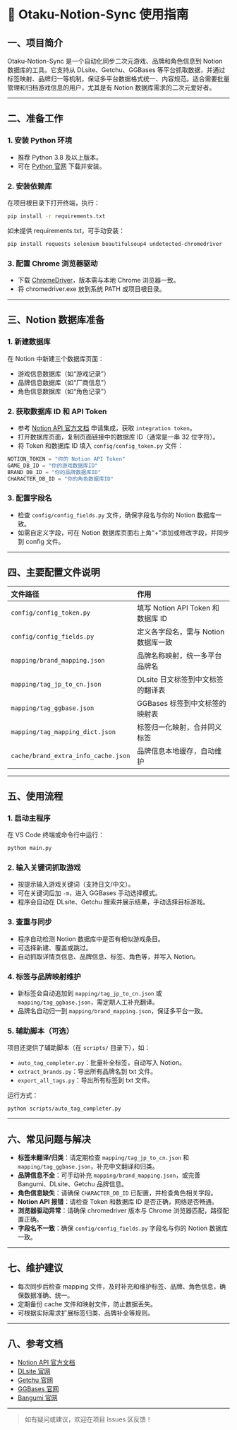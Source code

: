 # 🌸 Otaku-Notion-Sync 使用指南

## 一、项目简介

Otaku-Notion-Sync 是一个自动化同步二次元游戏、品牌和角色信息到 Notion 数据库的工具。它支持从 DLsite、Getchu、GGBases 等平台抓取数据，并通过标签映射、品牌归一等机制，保证多平台数据格式统一、内容规范。适合需要批量管理和归档游戏信息的用户，尤其是有 Notion 数据库需求的二次元爱好者。

---

## 二、准备工作

### 1. 安装 Python 环境

- 推荐 Python 3.8 及以上版本。
- 可在 [Python 官网](https://www.python.org/downloads/) 下载并安装。

### 2. 安装依赖库

在项目根目录下打开终端，执行：

```bash
pip install -r requirements.txt
```

如未提供 requirements.txt，可手动安装：

```bash
pip install requests selenium beautifulsoup4 undetected-chromedriver
```

### 3. 配置 Chrome 浏览器驱动

- 下载 [ChromeDriver](https://chromedriver.chromium.org/downloads)，版本需与本地 Chrome 浏览器一致。
- 将 chromedriver.exe 放到系统 PATH 或项目根目录。

---

## 三、Notion 数据库准备

### 1. 新建数据库

在 Notion 中新建三个数据库页面：

- 游戏信息数据库（如“游戏记录”）
- 品牌信息数据库（如“厂商信息”）
- 角色信息数据库（如“角色记录”）

### 2. 获取数据库 ID 和 API Token

- 参考 [Notion API 官方文档](https://developers.notion.com/) 申请集成，获取 `integration token`。
- 打开数据库页面，复制页面链接中的数据库 ID（通常是一串 32 位字符）。
- 将 Token 和数据库 ID 填入 `config/config_token.py` 文件：

```python
NOTION_TOKEN = "你的 Notion API Token"
GAME_DB_ID = "你的游戏数据库ID"
BRAND_DB_ID = "你的品牌数据库ID"
CHARACTER_DB_ID = "你的角色数据库ID"
```

### 3. 配置字段名

- 检查 `config/config_fields.py` 文件，确保字段名与你的 Notion 数据库一致。
- 如需自定义字段，可在 Notion 数据库页面右上角“+”添加或修改字段，并同步到 config 文件。

---

## 四、主要配置文件说明

| 文件路径 | 作用 |
| :--- | :--- |
| `config/config_token.py` | 填写 Notion API Token 和数据库 ID |
| `config/config_fields.py` | 定义各字段名，需与 Notion 数据库一致 |
| `mapping/brand_mapping.json` | 品牌名称映射，统一多平台品牌名 |
| `mapping/tag_jp_to_cn.json` | DLsite 日文标签到中文标签的翻译表 |
| `mapping/tag_ggbase.json` | GGBases 标签到中文标签的映射表 |
| `mapping/tag_mapping_dict.json` | 标签归一化映射，合并同义标签 |
| `cache/brand_extra_info_cache.json` | 品牌信息本地缓存，自动维护 |

---

## 五、使用流程

### 1. 启动主程序

在 VS Code 终端或命令行中运行：

```bash
python main.py
```

### 2. 输入关键词抓取游戏

- 按提示输入游戏关键词（支持日文/中文）。
- 可在关键词后加 `-m`，进入 GGBases 手动选择模式。
- 程序会自动在 DLsite、Getchu 搜索并展示结果，手动选择目标游戏。

### 3. 查重与同步

- 程序自动检测 Notion 数据库中是否有相似游戏条目。
- 可选择新建、覆盖或跳过。
- 自动抓取详情页信息、品牌信息、标签、角色等，并写入 Notion。

### 4. 标签与品牌映射维护

- 新标签会自动追加到 `mapping/tag_jp_to_cn.json` 或 `mapping/tag_ggbase.json`，需定期人工补充翻译。
- 品牌名自动归一到 `mapping/brand_mapping.json`，保证多平台一致。

### 5. 辅助脚本（可选）

项目还提供了辅助脚本（在 `scripts/` 目录下），如：

- `auto_tag_completer.py`：批量补全标签，自动写入 Notion。
- `extract_brands.py`：导出所有品牌名到 txt 文件。
- `export_all_tags.py`：导出所有标签到 txt 文件。

运行方式：

```bash
python scripts/auto_tag_completer.py
```

---

## 六、常见问题与解决

- **标签未翻译/归类**：请定期检查 `mapping/tag_jp_to_cn.json` 和 `mapping/tag_ggbase.json`，补充中文翻译和归类。
- **品牌信息不全**：可手动补充 `mapping/brand_mapping.json`，或完善 Bangumi、DLsite、Getchu 品牌信息。
- **角色信息缺失**：请确保 `CHARACTER_DB_ID` 已配置，并检查角色相关字段。
- **Notion API 报错**：请检查 Token 和数据库 ID 是否正确，网络是否畅通。
- **浏览器驱动异常**：请确保 chromedriver 版本与 Chrome 浏览器匹配，路径配置正确。
- **字段名不一致**：确保 `config/config_fields.py` 字段名与你的 Notion 数据库一致。

---

## 七、维护建议

- 每次同步后检查 mapping 文件，及时补充和维护标签、品牌、角色信息，确保数据准确、统一。
- 定期备份 cache 文件和映射文件，防止数据丢失。
- 可根据实际需求扩展标签归类、品牌补全等规则。

---

## 八、参考文档

- [Notion API 官方文档](https://developers.notion.com/)
- [DLsite 官网](https://www.dlsite.com/)
- [Getchu 官网](https://www.getchu.com/)
- [GGBases 官网](https://www.ggbases.com/)
- [Bangumi 官网](https://bangumi.tv/)

---

> 如有疑问或建议，欢迎在项目 Issues 区反馈！